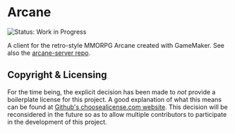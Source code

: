 # Arcane

![Status: Work in Progress](https://img.shields.io/badge/Status-Work&#32;in&#32;Progress-blue.svg)

A client for the retro-style MMORPG Arcane created with GameMaker. See also the
[arcane-server repo](https://github.com/lukehollenback/arcane-server).

## Copyright & Licensing

For the time being, the explicit decision has been made to *not* provide a boilerplate license for
this project. A good explanation of what this means can be found at
[Github's choosealicense.com website](https://choosealicense.com/no-permission/). This decision
will be reconsidered in the future so as to allow multiple contributors to participate in the
development of this project.
